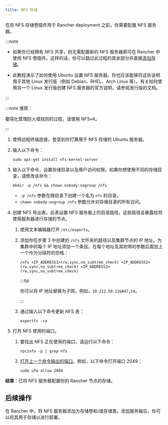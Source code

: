 ```yaml
---
title: NFS 存储
---
```


在将 NFS 存储卷插件用于 Rancher deployment 之前，你需要配置 NFS 服务器。

:::note

- 如果你已经拥有 NFS 共享，则无需配置新的 NFS 服务器即可在 Rancher 中使用 NFS 卷插件。这样的话，你可以跳过此过程的其余部分并直接[添加存储](../../../../pages-for-subheaders/create-kubernetes-persistent-storage.md)。

- 此教程演示了如何使用 Ubuntu 设置 NFS 服务器。你也应该能够将这些说明用于其他 Linux 发行版（例如 Debian、RHEL、Arch Linux 等）。有关如何使用另一个 Linux 发行版创建 NFS 服务器的官方说明，请参阅发行版的文档。

:::

:::note 推荐：

要简化管理防火墙规则的过程，请使用 NFSv4。

:::

1. 使用远程终端连接，登录到你打算用于 NFS 存储的 Ubuntu 服务器。

1. 输入以下命令：

   ```
   sudo apt-get install nfs-kernel-server
   ```

1. 输入以下命令，设置存储目录以及用户访问权限。如果你想使用不同的存储目录，请修改该命令：

   ```
   mkdir -p /nfs && chown nobody:nogroup /nfs
   ```
   - `-p /nfs` 参数在根目录下创建一个名为 `nfs` 的目录。
   - `chown nobody:nogroup /nfs` 参数允许对存储目录的所有访问。

1. 创建 NFS 导出表。此表设置 NFS 服务器上的目录路径，这些路径会暴露给将使用服务器进行存储的节点。

   1. 使用文本编辑器打开 `/etc/exports`。
   1. 添加你在步骤 3 中创建的 `/nfs` 文件夹的路径以及集群节点的 IP 地址。为集群中的每个 IP 地址添加一个条目。在每个地址及其附带的参数后面加上一个作为分隔符的空格：

      ```
      /nfs <IP_ADDRESS1>(rw,sync,no_subtree_check) <IP_ADDRESS2>(rw,sync,no_subtree_check) <IP_ADDRESS3>(rw,sync,no_subtree_check)
      ```

      :::tip

      你可以将 IP 地址替换为子网，例如，`10.212.50.12&#47;24`。

      :::

   1. 通过输入以下命令更新 NFS 表：

      ```
      exportfs -ra
      ```

1. 打开 NFS 使用的端口。

   1. 要找出 NFS 正在使用的端口，请运行以下命令：

      ```
      rpcinfo -p | grep nfs
      ```
   2. [打开上一个命令输出的端口](https://help.ubuntu.com/lts/serverguide/firewall.html.en)。例如，以下命令打开端口 2049：

      ```
      sudo ufw allow 2049
      ```

**结果**：已将 NFS 服务器配置你的 Rancher 节点的存储。

## 后续操作

在 Rancher 中，将 NFS 服务器添加为存储卷和/或存储类。添加服务器后，你可以将其用于存储以进行部署。
